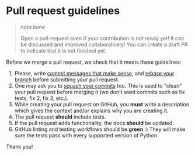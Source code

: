 # Pull request guidelines

> *nota bene*
>
> Open a pull-request even if your contribution is not ready yet! It can
> be discussed and improved collaboratively! You can create a draft PR to
> indicate that it is not finished yet.

Before we merge a pull request, we check that it meets these guidelines:

1.  Please, write [commit messages that make
    sense](http://tbaggery.com/2008/04/19/a-note-about-git-commit-messages.html),
    and [rebase your
    branch](http://git-scm.com/book/en/Git-Branching-Rebasing) before
    submitting your pull request.
2.  One may ask you to [squash your
    commits](http://gitready.com/advanced/2009/02/10/squashing-commits-with-rebase.html)
    too. This is used to "clean" your pull request before merging it (we
    don't want commits such as fix tests, fix 2, fix 3, etc.).
3.  While creating your pull request on GitHub, you **must** write a
    description which gives the context and/or explains why you are
    creating it.
4.  The pull request **should** include tests.
5.  If the pull request adds functionality, the docs **should** be
    updated.
6.  GitHub linting and testing workflows should be **green** :) They will make
    sure the tests pass with every supported version of Python.

Thank you!
